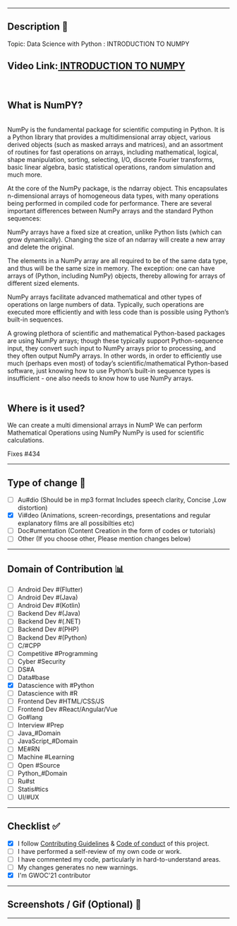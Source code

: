 <hr>

## Description 📜

Topic: Data Science with Python : INTRODUCTION TO  NUMPY<Br>
 
<h2>  Video Link:<a href ="https://drive.google.com/file/d/1T4sMIwsXHV50xifCZBXf9ABZxMvQP-zZ/view?usp=sharing" > INTRODUCTION TO NUMPY<a></h2><br>
<h2>What is NumPY?</h2><br>
NumPy is the fundamental package for scientific computing in Python. It is a Python library that provides a multidimensional array object, various derived objects (such as masked arrays and matrices), and an assortment of routines for fast operations on arrays, including mathematical, logical, shape manipulation, sorting, selecting, I/O, discrete Fourier transforms, basic linear algebra, basic statistical operations, random simulation and much more.

At the core of the NumPy package, is the ndarray object. This encapsulates n-dimensional arrays of homogeneous data types, with many operations being performed in compiled code for performance. There are several important differences between NumPy arrays and the standard Python sequences:

NumPy arrays have a fixed size at creation, unlike Python lists (which can grow dynamically). Changing the size of an ndarray will create a new array and delete the original.

The elements in a NumPy array are all required to be of the same data type, and thus will be the same size in memory. The exception: one can have arrays of (Python, including NumPy) objects, thereby allowing for arrays of different sized elements.

NumPy arrays facilitate advanced mathematical and other types of operations on large numbers of data. Typically, such operations are executed more efficiently and with less code than is possible using Python’s built-in sequences.

A growing plethora of scientific and mathematical Python-based packages are using NumPy arrays; though these typically support Python-sequence input, they convert such input to NumPy arrays prior to processing, and they often output NumPy arrays. In other words, in order to efficiently use much (perhaps even most) of today’s scientific/mathematical Python-based software, just knowing how to use Python’s built-in sequence types is insufficient - one also needs to know how to use NumPy arrays.<br>
<br>
<h2>Where is it used?</h2>
We can create a multi dimensional arrays in NumP
We can perform Mathematical Operations using NumPy 
NumPy is used for scientific calculations.

<br>


Fixes #434

<hr>

## Type of change 📝

<!----Please delete the hashtag from the correct option----->

- [ ] Au#dio (Should be in mp3 format Includes speech clarity, Concise ,Low distortion)
- [x] Vi#deo (Animations, screen-recordings, presentations and regular explanatory films are all possibilties etc)
- [ ] Doc#umentation (Content Creation in the form of codes or tutorials)
- [ ] Other (If you choose other, Please mention changes below) 

<hr>

## Domain of Contribution 📊

<!----Please delete the hashtag from your domain----->

- [ ] Android Dev #(Flutter)
- [ ] Android Dev #(Java)
- [ ] Android Dev #(Kotlin)
- [ ] Backend Dev #(Java)
- [ ] Backend Dev #(.NET)
- [ ] Backend Dev #(PHP)
- [ ] Backend Dev #(Python)
- [ ] C/#CPP
- [ ] Competitive #Programming
- [ ] Cyber #Security
- [ ] DS#A
- [ ] Data#base
- [x] Datascience with #Python
- [ ] Datascience with #R
- [ ] Frontend Dev #HTML/CSS/JS
- [ ] Frontend Dev #React/Angular/Vue
- [ ] Go#lang
- [ ] Interview #Prep
- [ ] Java_#Domain
- [ ] JavaScript_#Domain
- [ ] ME#RN
- [ ] Machine #Learning
- [ ] Open #Source
- [ ] Python_#Domain
- [ ] Ru#st
- [ ] Statis#tics
- [ ] UI/#UX

<hr>

## Checklist ✅

<!----Please delete options that are not relevant.And in order to tick the check box just but x inside them for example [x] like this----->

- [x] I follow [Contributing Guidelines](https://github.com/girlscript/winter-of-contributing/blob/main/.github/CONTRIBUTING.md) & [Code of conduct](https://github.com/girlscript/winter-of-contributing/blob/main/.github/CODE_OF_CONDUCT.md) of this project.
- [ ] I have performed a self-review of my own code or work.
- [ ] I have commented my code, particularly in hard-to-understand areas.
- [ ] My changes generates no new warnings.
- [x] I'm GWOC'21 contributor

<hr>

<!----Please delete options that are not relevant.----->

## Screenshots / Gif (Optional) 📸

<hr>

